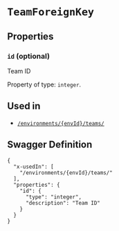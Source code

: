 # `TeamForeignKey` #







## Properties ##

### `id` (optional) ###

Team ID


Property of type: `integer`.






## Used in ##

  + [`/environments/{envId}/teams/`](./../rest/api/v1beta0/account/environments/{envId}/teams/)

## Swagger Definition ##

    {
      "x-usedIn": [
        "/environments/{envId}/teams/"
      ], 
      "properties": {
        "id": {
          "type": "integer", 
          "description": "Team ID"
        }
      }
    }
